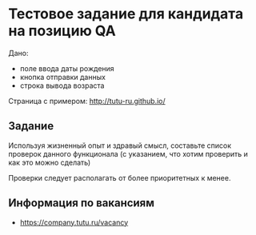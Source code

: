 # Тестовое задание для кандидата на позицию QA

Дано:
- поле ввода даты рождения
- кнопка отправки данных
- строка вывода возраста


Страница с примером:
http://tutu-ru.github.io/

## Задание
Используя жизненный опыт и здравый смысл, составьте список проверок данного функционала
(с указанием, что хотим проверить и как это можно сделать)

Проверки следует располагать от более приоритетных к менее.



## Информация по вакансиям
- https://company.tutu.ru/vacancy

